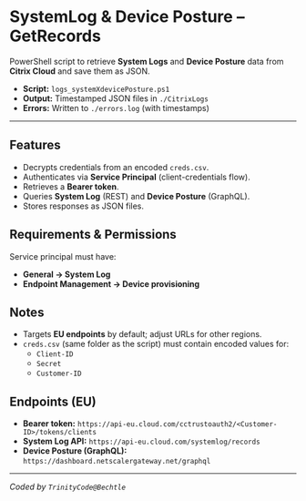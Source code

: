 # SystemLog & Device Posture – GetRecords

PowerShell script to retrieve **System Logs** and **Device Posture** data from **Citrix Cloud** and save them as JSON.

- **Script:** `logs_systemXdevicePosture.ps1`  
- **Output:** Timestamped JSON files in `./CitrixLogs`  
- **Errors:** Written to `./errors.log` (with timestamps)

---

## Features
- Decrypts credentials from an encoded `creds.csv`.
- Authenticates via **Service Principal** (client-credentials flow).
- Retrieves a **Bearer token**.
- Queries **System Log** (REST) and **Device Posture** (GraphQL).
- Stores responses as JSON files.

## Requirements & Permissions
Service principal must have:
- **General → System Log**  
- **Endpoint Management → Device provisioning**

## Notes
- Targets **EU endpoints** by default; adjust URLs for other regions.
- `creds.csv` (same folder as the script) must contain encoded values for:
  - `Client-ID`
  - `Secret`
  - `Customer-ID`

## Endpoints (EU)
- **Bearer token:** `https://api-eu.cloud.com/cctrustoauth2/<Customer-ID>/tokens/clients`  
- **System Log API:** `https://api-eu.cloud.com/systemlog/records`  
- **Device Posture (GraphQL):** `https://dashboard.netscalergateway.net/graphql`

---

_Coded by `TrinityCode@Bechtle`_
